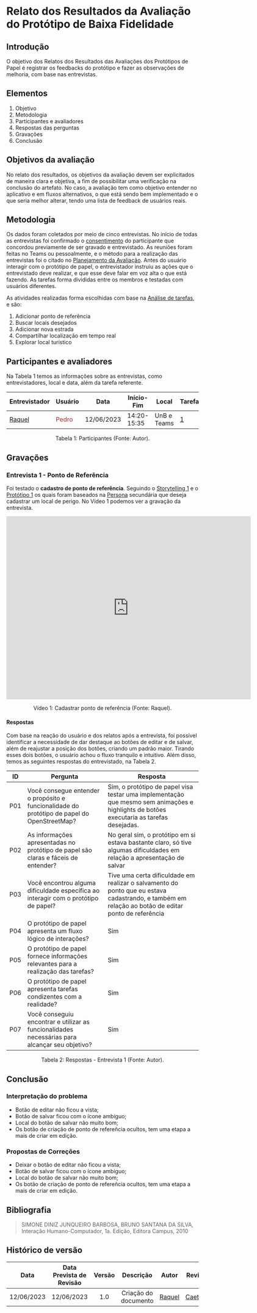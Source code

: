 # Relato dos Resultados da Avaliação do Protótipo de Baixa Fidelidade

## Introdução

O objetivo dos Relatos dos Resultados das Avaliações dos Protótipos de Papel é registrar os feedbacks do protótipo e fazer as observações de melhoria, com base nas entrevistas.

## Elementos
1. Objetivo
2. Metodologia
3. Participantes e avaliadores
4. Respostas das perguntas
5. Gravações
6. Conclusão

## Objetivos da avaliação

No relato dos resultados, os objetivos da avaliação devem ser explicitados de maneira clara e objetiva, a fim de possibilitar uma verificação na conclusão do artefato. No caso, a avaliação tem como objetivo entender no aplicativo e em fluxos alternativos, o que está sendo bem implementado e o que seria melhor alterar, tendo uma lista de feedback de usuários reais.

## Metodologia

Os dados foram coletados por meio de cinco entrevistas. No início de todas as entrevistas foi confirmado o [consentimento]() do participante que concordou previamente de ser gravado e entrevistado. As reuniões foram feitas no Teams ou pessoalmente, e o método para a realização das entrevistas foi o citado no [Planejamento da Avaliação](). Antes do usuário interagir com o protótipo de papel, o entrevistador instruiu as ações que o entrevistado deve realizar, e que esse deve falar em voz alta o que está fazendo. As tarefas forma divididas entre os membros e testadas com usuários diferentes.

As atividades realizadas forma escolhidas com base na [Análise de tarefas](), e são:

1. Adicionar ponto de referência
2. Buscar locais desejados
3. Adicionar nova estrada
4. Compartilhar localização em tempo real
5. Explorar local turístico

## Participantes e avaliadores
Na Tabela 1 temos as informações sobre as entrevistas, como entrevistadores, local e data, além da tarefa referente.

| Entrevistador | Usuário | Data       | Início-Fim  | Local              |Tarefa|
| ------------- | ------- | ---------- | ----------- | ------------------ |------|
| [Raquel]()  |<span style = "color: brown"> Pedro</span>| 12/06/2023 | 14:20-15:35 | UnB e Teams| [1]() |

<p align="center"> Tabela 1: Participantes (Fonte: Autor).</p>

## Gravações 
### Entrevista 1 - Ponto de Referência
Foi testado o **cadastro de ponto de referência**. Seguindo o [Storytelling 1]() e o [Protótipo 1]() os quais foram baseados na [Persona]() secundária que deseja cadastrar um local de perigo. No Vídeo 1 podemos ver a gravação da entrevista. 


<div style="text-align: center">
<iframe width="640" height="480" src="https://www.youtube.com/embed/NG582YnAlok" title="Priorização In or Out - Entrega 2 - Requisitos de Sofware" frameborder="0" allow="accelerometer; autoplay; clipboard-write; encrypted-media; gyroscope; picture-in-picture; web-share" allowfullscreen></iframe>
<p> Vídeo 1: Cadastrar ponto de referência (Fonte: Raquel).</p>
</div>

#### Respostas
Com base na reação do usuário e dos relatos após a entrevista, foi possível identificar a necessidade de dar destaque ao botões de editar e de salvar, além de reajustar a posição dos botões, criando um padrão maior. Tirando esses dois botões, o usuário achou o fluxo tranquilo e intuitivo. Além disso, temos as seguintes respostas do entrevistado, na Tabela 2.

| ID  | Pergunta                                                                                     | Resposta |
|-----|--------------------------------------------------------------------------------------------|------------------|
| P01 | Você consegue entender o propósito e funcionalidade do protótipo de papel do OpenStreetMap? | Sim, o protótipo de papel visa testar uma implementação que mesmo sem animações e highlights de botões executaria as tarefas desejadas.  |
| P02 | As informações apresentadas no protótipo de papel são claras e fáceis de entender?          | No geral sim, o protótipo em si estava bastante claro, só tive algumas dificuldades em relação a apresentação de salvar  |
| P03 | Você encontrou alguma dificuldade específica ao interagir com o protótipo de papel?         | Tive uma certa dificuldade em realizar o salvamento do ponto que eu estava cadastrando, e também em relação ao botão de editar ponto de referência  |
| P04 | O protótipo de papel apresenta um fluxo lógico de interações?                                | Sim | 
| P05 | O protótipo de papel fornece informações relevantes para a realização das tarefas?          | Sim |
| P06 | O protótipo de papel apresenta tarefas condizentes com a realidade?                          | Sim |
| P07 | Você conseguiu encontrar e utilizar as funcionalidades necessárias para alcançar seu objetivo? | Sim | 

<p align="center"> Tabela 2: Respostas - Entrevista 1 (Fonte: Autor).</p>

## Conclusão
### Interpretação do problema
- Botão de editar não ficou a vista;
- Botão de salvar ficou com o ícone ambiguo;
- Local do botão de salvar não muito bom;
- Os botão de criação de ponto de refereñcia ocultos, tem uma etapa a mais de criar em edição.

### Propostas de Correções
- Deixar o botão de editar não ficou a vista;
- Botão de salvar ficou com o ícone ambiguo;
- Local do botão de salvar não muito bom;
- Os botão de criação de ponto de refereñcia ocultos, tem uma etapa a mais de criar em edição.
## Bibliografia
> SIMONE DINIZ JUNQUEIRO BARBOSA, BRUNO SANTANA DA SILVA, Interação Humano-Computador, 1a. Edição, Editora Campus, 2010


## Histórico de versão
|    Data    | Data Prevista de Revisão | Versão |      Descrição       |                                        Autor                                         |                   Revisor                   |
| :--------: | :----------------------: | :----: | :------------------: | :----------------------------------------------------------------------------------: | :-----------------------------------------: |
| 12/06/2023 |        12/06/2023        |  1.0   | Criação do documento | [Raquel](https://github.com/raqueleucaria) | [Caetano](https://github.com/caeslucio) |